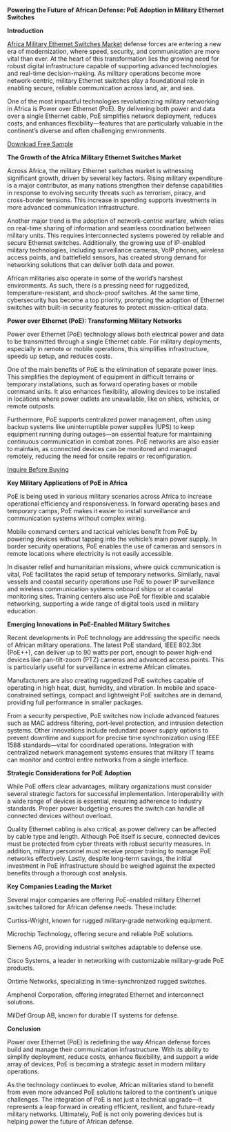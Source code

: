 **Powering the Future of African Defense: PoE Adoption in Military Ethernet Switches**

**Introduction**

[Africa Military Ethernet Switches Market](https://www.nextmsc.com/report/africa-military-ethernet-switches-market) defense forces are entering a new era of modernization, where speed, security, and communication are more vital than ever. At the heart of this transformation lies the growing need for robust digital infrastructure capable of supporting advanced technologies and real-time decision-making. As military operations become more network-centric, military Ethernet switches play a foundational role in enabling secure, reliable communication across land, air, and sea.

One of the most impactful technologies revolutionizing military networking in Africa is Power over Ethernet (PoE). By delivering both power and data over a single Ethernet cable, PoE simplifies network deployment, reduces costs, and enhances flexibility—features that are particularly valuable in the continent’s diverse and often challenging environments.

[Download Free Sample](https://www.nextmsc.com/africa-military-ethernet-switches-market/request-sample)

**The Growth of the Africa Military Ethernet Switches Market**

Across Africa, the military Ethernet switches market is witnessing significant growth, driven by several key factors. Rising military expenditure is a major contributor, as many nations strengthen their defense capabilities in response to evolving security threats such as terrorism, piracy, and cross-border tensions. This increase in spending supports investments in more advanced communication infrastructure.

Another major trend is the adoption of network-centric warfare, which relies on real-time sharing of information and seamless coordination between military units. This requires interconnected systems powered by reliable and secure Ethernet switches. Additionally, the growing use of IP-enabled military technologies, including surveillance cameras, VoIP phones, wireless access points, and battlefield sensors, has created strong demand for networking solutions that can deliver both data and power.

African militaries also operate in some of the world’s harshest environments. As such, there is a pressing need for ruggedized, temperature-resistant, and shock-proof switches. At the same time, cybersecurity has become a top priority, prompting the adoption of Ethernet switches with built-in security features to protect mission-critical data.

**Power over Ethernet (PoE): Transforming Military Networks**

Power over Ethernet (PoE) technology allows both electrical power and data to be transmitted through a single Ethernet cable. For military deployments, especially in remote or mobile operations, this simplifies infrastructure, speeds up setup, and reduces costs.

One of the main benefits of PoE is the elimination of separate power lines. This simplifies the deployment of equipment in difficult terrains or temporary installations, such as forward operating bases or mobile command units. It also enhances flexibility, allowing devices to be installed in locations where power outlets are unavailable, like on ships, vehicles, or remote outposts.

Furthermore, PoE supports centralized power management, often using backup systems like uninterruptible power supplies (UPS) to keep equipment running during outages—an essential feature for maintaining continuous communication in combat zones. PoE networks are also easier to maintain, as connected devices can be monitored and managed remotely, reducing the need for onsite repairs or reconfiguration.

[Inquire Before Buying
](https://www.nextmsc.com/africa-military-ethernet-switches-market/inquire-before-buying)

**Key Military Applications of PoE in Africa**

PoE is being used in various military scenarios across Africa to increase operational efficiency and responsiveness. In forward operating bases and temporary camps, PoE makes it easier to install surveillance and communication systems without complex wiring.

Mobile command centers and tactical vehicles benefit from PoE by powering devices without tapping into the vehicle’s main power supply. In border security operations, PoE enables the use of cameras and sensors in remote locations where electricity is not easily accessible.

In disaster relief and humanitarian missions, where quick communication is vital, PoE facilitates the rapid setup of temporary networks. Similarly, naval vessels and coastal security operations use PoE to power IP surveillance and wireless communication systems onboard ships or at coastal monitoring sites. Training centers also use PoE for flexible and scalable networking, supporting a wide range of digital tools used in military education.

**Emerging Innovations in PoE-Enabled Military Switches**

Recent developments in PoE technology are addressing the specific needs of African military operations. The latest PoE standard, IEEE 802.3bt (PoE++), can deliver up to 90 watts per port, enough to power high-end devices like pan-tilt-zoom (PTZ) cameras and advanced access points. This is particularly useful for surveillance in extreme African climates.

Manufacturers are also creating ruggedized PoE switches capable of operating in high heat, dust, humidity, and vibration. In mobile and space-constrained settings, compact and lightweight PoE switches are in demand, providing full performance in smaller packages.

From a security perspective, PoE switches now include advanced features such as MAC address filtering, port-level protection, and intrusion detection systems. Other innovations include redundant power supply options to prevent downtime and support for precise time synchronization using IEEE 1588 standards—vital for coordinated operations. Integration with centralized network management systems ensures that military IT teams can monitor and control entire networks from a single interface.

**Strategic Considerations for PoE Adoption**

While PoE offers clear advantages, military organizations must consider several strategic factors for successful implementation. Interoperability with a wide range of devices is essential, requiring adherence to industry standards. Proper power budgeting ensures the switch can handle all connected devices without overload.

Quality Ethernet cabling is also critical, as power delivery can be affected by cable type and length. Although PoE itself is secure, connected devices must be protected from cyber threats with robust security measures. In addition, military personnel must receive proper training to manage PoE networks effectively. Lastly, despite long-term savings, the initial investment in PoE infrastructure should be weighed against the expected benefits through a thorough cost analysis.

**Key Companies Leading the Market**

Several major companies are offering PoE-enabled military Ethernet switches tailored for African defense needs. These include:

Curtiss-Wright, known for rugged military-grade networking equipment.

Microchip Technology, offering secure and reliable PoE solutions.

Siemens AG, providing industrial switches adaptable to defense use.

Cisco Systems, a leader in networking with customizable military-grade PoE products.

Ontime Networks, specializing in time-synchronized rugged switches.

Amphenol Corporation, offering integrated Ethernet and interconnect solutions.

MilDef Group AB, known for durable IT systems for defense.

**Conclusion**

Power over Ethernet (PoE) is redefining the way African defense forces build and manage their communication infrastructure. With its ability to simplify deployment, reduce costs, enhance flexibility, and support a wide array of devices, PoE is becoming a strategic asset in modern military operations.

As the technology continues to evolve, African militaries stand to benefit from even more advanced PoE solutions tailored to the continent’s unique challenges. The integration of PoE is not just a technical upgrade—it represents a leap forward in creating efficient, resilient, and future-ready military networks. Ultimately, PoE is not only powering devices but is helping power the future of African defense.

